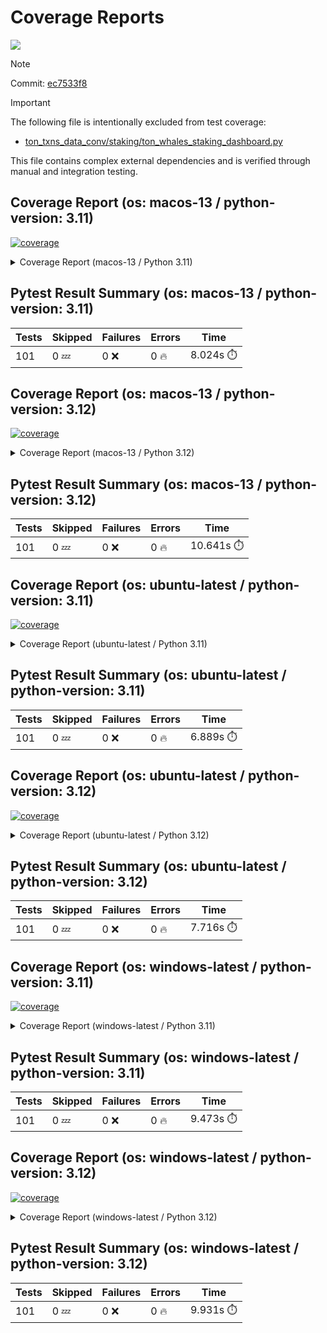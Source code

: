 # Coverage Reports
[![](https://github.com/7rikazhexde/ton-txns-data-conv/actions/workflows/test_multi_os.yml/badge.svg)](https://github.com/7rikazhexde/ton-txns-data-conv/actions/workflows/test_multi_os.yml)

> [!Note]
> 
> Commit: [ec7533f8](https://github.com/7rikazhexde/ton-txns-data-conv/tree/ec7533f8)

> [!Important]
> The following file is intentionally excluded from test coverage:
> - [ton_txns_data_conv/staking/ton_whales_staking_dashboard.py](https://github.com/7rikazhexde/ton-txns-data-conv/blob/ec7533f8f0265ae3246bbe4cb9d5b3f20891d427/ton_txns_data_conv/staking/ton_whales_staking_dashboard.py)
> 
> This file contains complex external dependencies and is verified through manual and integration testing.
> 
## Coverage Report (os: macos-13 / python-version: 3.11)
<a href="https://github.com/7rikazhexde/ton-txns-data-conv/blob/ec7533f8f0265ae3246bbe4cb9d5b3f20891d427/README.md"><img alt="coverage" src="https://img.shields.io/badge/coverage-100%25-brightgreen.svg" /></a><details><summary>Coverage Report (macos-13 / Python 3.11) </summary><table><tr><th>File</th><th>Stmts</th><th>Miss</th><th>Cover</th><th>Missing</th></tr><tbody><tr><td><a href="https://github.com/7rikazhexde/ton-txns-data-conv/blob/ec7533f8f0265ae3246bbe4cb9d5b3f20891d427/ton_txns_data_conv/__init__.py">\_\_init\_\_.py</a></td><td>0</td><td>0</td><td>100%</td><td>&nbsp;</td></tr><tr><td colspan="5"><b>account</b></td></tr><tr><td>&nbsp; &nbsp;<a href="https://github.com/7rikazhexde/ton-txns-data-conv/blob/ec7533f8f0265ae3246bbe4cb9d5b3f20891d427/ton_txns_data_conv/account/__init__.py">\_\_init\_\_.py</a></td><td>0</td><td>0</td><td>100%</td><td>&nbsp;</td></tr><tr><td>&nbsp; &nbsp;<a href="https://github.com/7rikazhexde/ton-txns-data-conv/blob/ec7533f8f0265ae3246bbe4cb9d5b3f20891d427/ton_txns_data_conv/account/get_latest_ton_amount_calculation.py">get_latest_ton_amount_calculation.py</a></td><td>71</td><td>0</td><td>100%</td><td>&nbsp;</td></tr><tr><td>&nbsp; &nbsp;<a href="https://github.com/7rikazhexde/ton-txns-data-conv/blob/ec7533f8f0265ae3246bbe4cb9d5b3f20891d427/ton_txns_data_conv/account/get_latest_ton_amount_calculation_async_aiohttp.py">get_latest_ton_amount_calculation_async_aiohttp.py</a></td><td>86</td><td>0</td><td>100%</td><td>&nbsp;</td></tr><tr><td>&nbsp; &nbsp;<a href="https://github.com/7rikazhexde/ton-txns-data-conv/blob/ec7533f8f0265ae3246bbe4cb9d5b3f20891d427/ton_txns_data_conv/account/get_latest_ton_amount_calculation_sync.py">get_latest_ton_amount_calculation_sync.py</a></td><td>87</td><td>0</td><td>100%</td><td>&nbsp;</td></tr><tr><td>&nbsp; &nbsp;<a href="https://github.com/7rikazhexde/ton-txns-data-conv/blob/ec7533f8f0265ae3246bbe4cb9d5b3f20891d427/ton_txns_data_conv/account/get_ton_txns_api.py">get_ton_txns_api.py</a></td><td>55</td><td>0</td><td>100%</td><td>&nbsp;</td></tr><tr><td colspan="5"><b>staking</b></td></tr><tr><td>&nbsp; &nbsp;<a href="https://github.com/7rikazhexde/ton-txns-data-conv/blob/ec7533f8f0265ae3246bbe4cb9d5b3f20891d427/ton_txns_data_conv/staking/__init__.py">\_\_init\_\_.py</a></td><td>0</td><td>0</td><td>100%</td><td>&nbsp;</td></tr><tr><td>&nbsp; &nbsp;<a href="https://github.com/7rikazhexde/ton-txns-data-conv/blob/ec7533f8f0265ae3246bbe4cb9d5b3f20891d427/ton_txns_data_conv/staking/create_ton_stkrwd_cryptact_custom.py">create_ton_stkrwd_cryptact_custom.py</a></td><td>44</td><td>0</td><td>100%</td><td>&nbsp;</td></tr><tr><td colspan="5"><b>utils</b></td></tr><tr><td>&nbsp; &nbsp;<a href="https://github.com/7rikazhexde/ton-txns-data-conv/blob/ec7533f8f0265ae3246bbe4cb9d5b3f20891d427/ton_txns_data_conv/utils/__init__.py">\_\_init\_\_.py</a></td><td>0</td><td>0</td><td>100%</td><td>&nbsp;</td></tr><tr><td>&nbsp; &nbsp;<a href="https://github.com/7rikazhexde/ton-txns-data-conv/blob/ec7533f8f0265ae3246bbe4cb9d5b3f20891d427/ton_txns_data_conv/utils/config_loader.py">config_loader.py</a></td><td>20</td><td>0</td><td>100%</td><td>&nbsp;</td></tr><tr><td>&nbsp; &nbsp;<a href="https://github.com/7rikazhexde/ton-txns-data-conv/blob/ec7533f8f0265ae3246bbe4cb9d5b3f20891d427/ton_txns_data_conv/utils/ton_address_conv.py">ton_address_conv.py</a></td><td>10</td><td>0</td><td>100%</td><td>&nbsp;</td></tr><tr><td><b>TOTAL</b></td><td><b>373</b></td><td><b>0</b></td><td><b>100%</b></td><td>&nbsp;</td></tr></tbody></table></details>

## Pytest Result Summary (os: macos-13 / python-version: 3.11)
| Tests | Skipped | Failures | Errors | Time |
| ----- | ------- | -------- | -------- | ------------------ |
| 101 | 0 :zzz: | 0 :x: | 0 :fire: | 8.024s :stopwatch: |


## Coverage Report (os: macos-13 / python-version: 3.12)
<a href="https://github.com/7rikazhexde/ton-txns-data-conv/blob/ec7533f8f0265ae3246bbe4cb9d5b3f20891d427/README.md"><img alt="coverage" src="https://img.shields.io/badge/coverage-100%25-brightgreen.svg" /></a><details><summary>Coverage Report (macos-13 / Python 3.12) </summary><table><tr><th>File</th><th>Stmts</th><th>Miss</th><th>Cover</th><th>Missing</th></tr><tbody><tr><td><a href="https://github.com/7rikazhexde/ton-txns-data-conv/blob/ec7533f8f0265ae3246bbe4cb9d5b3f20891d427/ton_txns_data_conv/__init__.py">\_\_init\_\_.py</a></td><td>0</td><td>0</td><td>100%</td><td>&nbsp;</td></tr><tr><td colspan="5"><b>account</b></td></tr><tr><td>&nbsp; &nbsp;<a href="https://github.com/7rikazhexde/ton-txns-data-conv/blob/ec7533f8f0265ae3246bbe4cb9d5b3f20891d427/ton_txns_data_conv/account/__init__.py">\_\_init\_\_.py</a></td><td>0</td><td>0</td><td>100%</td><td>&nbsp;</td></tr><tr><td>&nbsp; &nbsp;<a href="https://github.com/7rikazhexde/ton-txns-data-conv/blob/ec7533f8f0265ae3246bbe4cb9d5b3f20891d427/ton_txns_data_conv/account/get_latest_ton_amount_calculation.py">get_latest_ton_amount_calculation.py</a></td><td>71</td><td>0</td><td>100%</td><td>&nbsp;</td></tr><tr><td>&nbsp; &nbsp;<a href="https://github.com/7rikazhexde/ton-txns-data-conv/blob/ec7533f8f0265ae3246bbe4cb9d5b3f20891d427/ton_txns_data_conv/account/get_latest_ton_amount_calculation_async_aiohttp.py">get_latest_ton_amount_calculation_async_aiohttp.py</a></td><td>86</td><td>0</td><td>100%</td><td>&nbsp;</td></tr><tr><td>&nbsp; &nbsp;<a href="https://github.com/7rikazhexde/ton-txns-data-conv/blob/ec7533f8f0265ae3246bbe4cb9d5b3f20891d427/ton_txns_data_conv/account/get_latest_ton_amount_calculation_sync.py">get_latest_ton_amount_calculation_sync.py</a></td><td>87</td><td>0</td><td>100%</td><td>&nbsp;</td></tr><tr><td>&nbsp; &nbsp;<a href="https://github.com/7rikazhexde/ton-txns-data-conv/blob/ec7533f8f0265ae3246bbe4cb9d5b3f20891d427/ton_txns_data_conv/account/get_ton_txns_api.py">get_ton_txns_api.py</a></td><td>55</td><td>0</td><td>100%</td><td>&nbsp;</td></tr><tr><td colspan="5"><b>staking</b></td></tr><tr><td>&nbsp; &nbsp;<a href="https://github.com/7rikazhexde/ton-txns-data-conv/blob/ec7533f8f0265ae3246bbe4cb9d5b3f20891d427/ton_txns_data_conv/staking/__init__.py">\_\_init\_\_.py</a></td><td>0</td><td>0</td><td>100%</td><td>&nbsp;</td></tr><tr><td>&nbsp; &nbsp;<a href="https://github.com/7rikazhexde/ton-txns-data-conv/blob/ec7533f8f0265ae3246bbe4cb9d5b3f20891d427/ton_txns_data_conv/staking/create_ton_stkrwd_cryptact_custom.py">create_ton_stkrwd_cryptact_custom.py</a></td><td>44</td><td>0</td><td>100%</td><td>&nbsp;</td></tr><tr><td colspan="5"><b>utils</b></td></tr><tr><td>&nbsp; &nbsp;<a href="https://github.com/7rikazhexde/ton-txns-data-conv/blob/ec7533f8f0265ae3246bbe4cb9d5b3f20891d427/ton_txns_data_conv/utils/__init__.py">\_\_init\_\_.py</a></td><td>0</td><td>0</td><td>100%</td><td>&nbsp;</td></tr><tr><td>&nbsp; &nbsp;<a href="https://github.com/7rikazhexde/ton-txns-data-conv/blob/ec7533f8f0265ae3246bbe4cb9d5b3f20891d427/ton_txns_data_conv/utils/config_loader.py">config_loader.py</a></td><td>20</td><td>0</td><td>100%</td><td>&nbsp;</td></tr><tr><td>&nbsp; &nbsp;<a href="https://github.com/7rikazhexde/ton-txns-data-conv/blob/ec7533f8f0265ae3246bbe4cb9d5b3f20891d427/ton_txns_data_conv/utils/ton_address_conv.py">ton_address_conv.py</a></td><td>10</td><td>0</td><td>100%</td><td>&nbsp;</td></tr><tr><td><b>TOTAL</b></td><td><b>373</b></td><td><b>0</b></td><td><b>100%</b></td><td>&nbsp;</td></tr></tbody></table></details>

## Pytest Result Summary (os: macos-13 / python-version: 3.12)
| Tests | Skipped | Failures | Errors | Time |
| ----- | ------- | -------- | -------- | ------------------ |
| 101 | 0 :zzz: | 0 :x: | 0 :fire: | 10.641s :stopwatch: |


## Coverage Report (os: ubuntu-latest / python-version: 3.11)
<a href="https://github.com/7rikazhexde/ton-txns-data-conv/blob/ec7533f8f0265ae3246bbe4cb9d5b3f20891d427/README.md"><img alt="coverage" src="https://img.shields.io/badge/coverage-100%25-brightgreen.svg" /></a><details><summary>Coverage Report (ubuntu-latest / Python 3.11) </summary><table><tr><th>File</th><th>Stmts</th><th>Miss</th><th>Cover</th><th>Missing</th></tr><tbody><tr><td><a href="https://github.com/7rikazhexde/ton-txns-data-conv/blob/ec7533f8f0265ae3246bbe4cb9d5b3f20891d427/ton_txns_data_conv/__init__.py">\_\_init\_\_.py</a></td><td>0</td><td>0</td><td>100%</td><td>&nbsp;</td></tr><tr><td colspan="5"><b>account</b></td></tr><tr><td>&nbsp; &nbsp;<a href="https://github.com/7rikazhexde/ton-txns-data-conv/blob/ec7533f8f0265ae3246bbe4cb9d5b3f20891d427/ton_txns_data_conv/account/__init__.py">\_\_init\_\_.py</a></td><td>0</td><td>0</td><td>100%</td><td>&nbsp;</td></tr><tr><td>&nbsp; &nbsp;<a href="https://github.com/7rikazhexde/ton-txns-data-conv/blob/ec7533f8f0265ae3246bbe4cb9d5b3f20891d427/ton_txns_data_conv/account/get_latest_ton_amount_calculation.py">get_latest_ton_amount_calculation.py</a></td><td>71</td><td>0</td><td>100%</td><td>&nbsp;</td></tr><tr><td>&nbsp; &nbsp;<a href="https://github.com/7rikazhexde/ton-txns-data-conv/blob/ec7533f8f0265ae3246bbe4cb9d5b3f20891d427/ton_txns_data_conv/account/get_latest_ton_amount_calculation_async_aiohttp.py">get_latest_ton_amount_calculation_async_aiohttp.py</a></td><td>86</td><td>0</td><td>100%</td><td>&nbsp;</td></tr><tr><td>&nbsp; &nbsp;<a href="https://github.com/7rikazhexde/ton-txns-data-conv/blob/ec7533f8f0265ae3246bbe4cb9d5b3f20891d427/ton_txns_data_conv/account/get_latest_ton_amount_calculation_sync.py">get_latest_ton_amount_calculation_sync.py</a></td><td>87</td><td>0</td><td>100%</td><td>&nbsp;</td></tr><tr><td>&nbsp; &nbsp;<a href="https://github.com/7rikazhexde/ton-txns-data-conv/blob/ec7533f8f0265ae3246bbe4cb9d5b3f20891d427/ton_txns_data_conv/account/get_ton_txns_api.py">get_ton_txns_api.py</a></td><td>55</td><td>0</td><td>100%</td><td>&nbsp;</td></tr><tr><td colspan="5"><b>staking</b></td></tr><tr><td>&nbsp; &nbsp;<a href="https://github.com/7rikazhexde/ton-txns-data-conv/blob/ec7533f8f0265ae3246bbe4cb9d5b3f20891d427/ton_txns_data_conv/staking/__init__.py">\_\_init\_\_.py</a></td><td>0</td><td>0</td><td>100%</td><td>&nbsp;</td></tr><tr><td>&nbsp; &nbsp;<a href="https://github.com/7rikazhexde/ton-txns-data-conv/blob/ec7533f8f0265ae3246bbe4cb9d5b3f20891d427/ton_txns_data_conv/staking/create_ton_stkrwd_cryptact_custom.py">create_ton_stkrwd_cryptact_custom.py</a></td><td>44</td><td>0</td><td>100%</td><td>&nbsp;</td></tr><tr><td colspan="5"><b>utils</b></td></tr><tr><td>&nbsp; &nbsp;<a href="https://github.com/7rikazhexde/ton-txns-data-conv/blob/ec7533f8f0265ae3246bbe4cb9d5b3f20891d427/ton_txns_data_conv/utils/__init__.py">\_\_init\_\_.py</a></td><td>0</td><td>0</td><td>100%</td><td>&nbsp;</td></tr><tr><td>&nbsp; &nbsp;<a href="https://github.com/7rikazhexde/ton-txns-data-conv/blob/ec7533f8f0265ae3246bbe4cb9d5b3f20891d427/ton_txns_data_conv/utils/config_loader.py">config_loader.py</a></td><td>20</td><td>0</td><td>100%</td><td>&nbsp;</td></tr><tr><td>&nbsp; &nbsp;<a href="https://github.com/7rikazhexde/ton-txns-data-conv/blob/ec7533f8f0265ae3246bbe4cb9d5b3f20891d427/ton_txns_data_conv/utils/ton_address_conv.py">ton_address_conv.py</a></td><td>10</td><td>0</td><td>100%</td><td>&nbsp;</td></tr><tr><td><b>TOTAL</b></td><td><b>373</b></td><td><b>0</b></td><td><b>100%</b></td><td>&nbsp;</td></tr></tbody></table></details>

## Pytest Result Summary (os: ubuntu-latest / python-version: 3.11)
| Tests | Skipped | Failures | Errors | Time |
| ----- | ------- | -------- | -------- | ------------------ |
| 101 | 0 :zzz: | 0 :x: | 0 :fire: | 6.889s :stopwatch: |


## Coverage Report (os: ubuntu-latest / python-version: 3.12)
<a href="https://github.com/7rikazhexde/ton-txns-data-conv/blob/ec7533f8f0265ae3246bbe4cb9d5b3f20891d427/README.md"><img alt="coverage" src="https://img.shields.io/badge/coverage-100%25-brightgreen.svg" /></a><details><summary>Coverage Report (ubuntu-latest / Python 3.12) </summary><table><tr><th>File</th><th>Stmts</th><th>Miss</th><th>Cover</th><th>Missing</th></tr><tbody><tr><td><a href="https://github.com/7rikazhexde/ton-txns-data-conv/blob/ec7533f8f0265ae3246bbe4cb9d5b3f20891d427/ton_txns_data_conv/__init__.py">\_\_init\_\_.py</a></td><td>0</td><td>0</td><td>100%</td><td>&nbsp;</td></tr><tr><td colspan="5"><b>account</b></td></tr><tr><td>&nbsp; &nbsp;<a href="https://github.com/7rikazhexde/ton-txns-data-conv/blob/ec7533f8f0265ae3246bbe4cb9d5b3f20891d427/ton_txns_data_conv/account/__init__.py">\_\_init\_\_.py</a></td><td>0</td><td>0</td><td>100%</td><td>&nbsp;</td></tr><tr><td>&nbsp; &nbsp;<a href="https://github.com/7rikazhexde/ton-txns-data-conv/blob/ec7533f8f0265ae3246bbe4cb9d5b3f20891d427/ton_txns_data_conv/account/get_latest_ton_amount_calculation.py">get_latest_ton_amount_calculation.py</a></td><td>71</td><td>0</td><td>100%</td><td>&nbsp;</td></tr><tr><td>&nbsp; &nbsp;<a href="https://github.com/7rikazhexde/ton-txns-data-conv/blob/ec7533f8f0265ae3246bbe4cb9d5b3f20891d427/ton_txns_data_conv/account/get_latest_ton_amount_calculation_async_aiohttp.py">get_latest_ton_amount_calculation_async_aiohttp.py</a></td><td>86</td><td>0</td><td>100%</td><td>&nbsp;</td></tr><tr><td>&nbsp; &nbsp;<a href="https://github.com/7rikazhexde/ton-txns-data-conv/blob/ec7533f8f0265ae3246bbe4cb9d5b3f20891d427/ton_txns_data_conv/account/get_latest_ton_amount_calculation_sync.py">get_latest_ton_amount_calculation_sync.py</a></td><td>87</td><td>0</td><td>100%</td><td>&nbsp;</td></tr><tr><td>&nbsp; &nbsp;<a href="https://github.com/7rikazhexde/ton-txns-data-conv/blob/ec7533f8f0265ae3246bbe4cb9d5b3f20891d427/ton_txns_data_conv/account/get_ton_txns_api.py">get_ton_txns_api.py</a></td><td>55</td><td>0</td><td>100%</td><td>&nbsp;</td></tr><tr><td colspan="5"><b>staking</b></td></tr><tr><td>&nbsp; &nbsp;<a href="https://github.com/7rikazhexde/ton-txns-data-conv/blob/ec7533f8f0265ae3246bbe4cb9d5b3f20891d427/ton_txns_data_conv/staking/__init__.py">\_\_init\_\_.py</a></td><td>0</td><td>0</td><td>100%</td><td>&nbsp;</td></tr><tr><td>&nbsp; &nbsp;<a href="https://github.com/7rikazhexde/ton-txns-data-conv/blob/ec7533f8f0265ae3246bbe4cb9d5b3f20891d427/ton_txns_data_conv/staking/create_ton_stkrwd_cryptact_custom.py">create_ton_stkrwd_cryptact_custom.py</a></td><td>44</td><td>0</td><td>100%</td><td>&nbsp;</td></tr><tr><td colspan="5"><b>utils</b></td></tr><tr><td>&nbsp; &nbsp;<a href="https://github.com/7rikazhexde/ton-txns-data-conv/blob/ec7533f8f0265ae3246bbe4cb9d5b3f20891d427/ton_txns_data_conv/utils/__init__.py">\_\_init\_\_.py</a></td><td>0</td><td>0</td><td>100%</td><td>&nbsp;</td></tr><tr><td>&nbsp; &nbsp;<a href="https://github.com/7rikazhexde/ton-txns-data-conv/blob/ec7533f8f0265ae3246bbe4cb9d5b3f20891d427/ton_txns_data_conv/utils/config_loader.py">config_loader.py</a></td><td>20</td><td>0</td><td>100%</td><td>&nbsp;</td></tr><tr><td>&nbsp; &nbsp;<a href="https://github.com/7rikazhexde/ton-txns-data-conv/blob/ec7533f8f0265ae3246bbe4cb9d5b3f20891d427/ton_txns_data_conv/utils/ton_address_conv.py">ton_address_conv.py</a></td><td>10</td><td>0</td><td>100%</td><td>&nbsp;</td></tr><tr><td><b>TOTAL</b></td><td><b>373</b></td><td><b>0</b></td><td><b>100%</b></td><td>&nbsp;</td></tr></tbody></table></details>

## Pytest Result Summary (os: ubuntu-latest / python-version: 3.12)
| Tests | Skipped | Failures | Errors | Time |
| ----- | ------- | -------- | -------- | ------------------ |
| 101 | 0 :zzz: | 0 :x: | 0 :fire: | 7.716s :stopwatch: |


## Coverage Report (os: windows-latest / python-version: 3.11)
<a href="https://github.com/7rikazhexde/ton-txns-data-conv/blob/ec7533f8f0265ae3246bbe4cb9d5b3f20891d427/README.md"><img alt="coverage" src="https://img.shields.io/badge/coverage-100%25-brightgreen.svg" /></a><details><summary>Coverage Report (windows-latest / Python 3.11) </summary><table><tr><th>File</th><th>Stmts</th><th>Miss</th><th>Cover</th><th>Missing</th></tr><tbody><tr><td><a href="https://github.com/7rikazhexde/ton-txns-data-conv/blob/ec7533f8f0265ae3246bbe4cb9d5b3f20891d427/ton_txns_data_conv/__init__.py">\_\_init\_\_.py</a></td><td>0</td><td>0</td><td>100%</td><td>&nbsp;</td></tr><tr><td colspan="5"><b>account</b></td></tr><tr><td>&nbsp; &nbsp;<a href="https://github.com/7rikazhexde/ton-txns-data-conv/blob/ec7533f8f0265ae3246bbe4cb9d5b3f20891d427/ton_txns_data_conv/account/__init__.py">\_\_init\_\_.py</a></td><td>0</td><td>0</td><td>100%</td><td>&nbsp;</td></tr><tr><td>&nbsp; &nbsp;<a href="https://github.com/7rikazhexde/ton-txns-data-conv/blob/ec7533f8f0265ae3246bbe4cb9d5b3f20891d427/ton_txns_data_conv/account/get_latest_ton_amount_calculation.py">get_latest_ton_amount_calculation.py</a></td><td>71</td><td>0</td><td>100%</td><td>&nbsp;</td></tr><tr><td>&nbsp; &nbsp;<a href="https://github.com/7rikazhexde/ton-txns-data-conv/blob/ec7533f8f0265ae3246bbe4cb9d5b3f20891d427/ton_txns_data_conv/account/get_latest_ton_amount_calculation_async_aiohttp.py">get_latest_ton_amount_calculation_async_aiohttp.py</a></td><td>86</td><td>0</td><td>100%</td><td>&nbsp;</td></tr><tr><td>&nbsp; &nbsp;<a href="https://github.com/7rikazhexde/ton-txns-data-conv/blob/ec7533f8f0265ae3246bbe4cb9d5b3f20891d427/ton_txns_data_conv/account/get_latest_ton_amount_calculation_sync.py">get_latest_ton_amount_calculation_sync.py</a></td><td>87</td><td>0</td><td>100%</td><td>&nbsp;</td></tr><tr><td>&nbsp; &nbsp;<a href="https://github.com/7rikazhexde/ton-txns-data-conv/blob/ec7533f8f0265ae3246bbe4cb9d5b3f20891d427/ton_txns_data_conv/account/get_ton_txns_api.py">get_ton_txns_api.py</a></td><td>55</td><td>0</td><td>100%</td><td>&nbsp;</td></tr><tr><td colspan="5"><b>staking</b></td></tr><tr><td>&nbsp; &nbsp;<a href="https://github.com/7rikazhexde/ton-txns-data-conv/blob/ec7533f8f0265ae3246bbe4cb9d5b3f20891d427/ton_txns_data_conv/staking/__init__.py">\_\_init\_\_.py</a></td><td>0</td><td>0</td><td>100%</td><td>&nbsp;</td></tr><tr><td>&nbsp; &nbsp;<a href="https://github.com/7rikazhexde/ton-txns-data-conv/blob/ec7533f8f0265ae3246bbe4cb9d5b3f20891d427/ton_txns_data_conv/staking/create_ton_stkrwd_cryptact_custom.py">create_ton_stkrwd_cryptact_custom.py</a></td><td>44</td><td>0</td><td>100%</td><td>&nbsp;</td></tr><tr><td colspan="5"><b>utils</b></td></tr><tr><td>&nbsp; &nbsp;<a href="https://github.com/7rikazhexde/ton-txns-data-conv/blob/ec7533f8f0265ae3246bbe4cb9d5b3f20891d427/ton_txns_data_conv/utils/__init__.py">\_\_init\_\_.py</a></td><td>0</td><td>0</td><td>100%</td><td>&nbsp;</td></tr><tr><td>&nbsp; &nbsp;<a href="https://github.com/7rikazhexde/ton-txns-data-conv/blob/ec7533f8f0265ae3246bbe4cb9d5b3f20891d427/ton_txns_data_conv/utils/config_loader.py">config_loader.py</a></td><td>20</td><td>0</td><td>100%</td><td>&nbsp;</td></tr><tr><td>&nbsp; &nbsp;<a href="https://github.com/7rikazhexde/ton-txns-data-conv/blob/ec7533f8f0265ae3246bbe4cb9d5b3f20891d427/ton_txns_data_conv/utils/ton_address_conv.py">ton_address_conv.py</a></td><td>10</td><td>0</td><td>100%</td><td>&nbsp;</td></tr><tr><td><b>TOTAL</b></td><td><b>373</b></td><td><b>0</b></td><td><b>100%</b></td><td>&nbsp;</td></tr></tbody></table></details>

## Pytest Result Summary (os: windows-latest / python-version: 3.11)
| Tests | Skipped | Failures | Errors | Time |
| ----- | ------- | -------- | -------- | ------------------ |
| 101 | 0 :zzz: | 0 :x: | 0 :fire: | 9.473s :stopwatch: |


## Coverage Report (os: windows-latest / python-version: 3.12)
<a href="https://github.com/7rikazhexde/ton-txns-data-conv/blob/ec7533f8f0265ae3246bbe4cb9d5b3f20891d427/README.md"><img alt="coverage" src="https://img.shields.io/badge/coverage-100%25-brightgreen.svg" /></a><details><summary>Coverage Report (windows-latest / Python 3.12) </summary><table><tr><th>File</th><th>Stmts</th><th>Miss</th><th>Cover</th><th>Missing</th></tr><tbody><tr><td><a href="https://github.com/7rikazhexde/ton-txns-data-conv/blob/ec7533f8f0265ae3246bbe4cb9d5b3f20891d427/ton_txns_data_conv/__init__.py">\_\_init\_\_.py</a></td><td>0</td><td>0</td><td>100%</td><td>&nbsp;</td></tr><tr><td colspan="5"><b>account</b></td></tr><tr><td>&nbsp; &nbsp;<a href="https://github.com/7rikazhexde/ton-txns-data-conv/blob/ec7533f8f0265ae3246bbe4cb9d5b3f20891d427/ton_txns_data_conv/account/__init__.py">\_\_init\_\_.py</a></td><td>0</td><td>0</td><td>100%</td><td>&nbsp;</td></tr><tr><td>&nbsp; &nbsp;<a href="https://github.com/7rikazhexde/ton-txns-data-conv/blob/ec7533f8f0265ae3246bbe4cb9d5b3f20891d427/ton_txns_data_conv/account/get_latest_ton_amount_calculation.py">get_latest_ton_amount_calculation.py</a></td><td>71</td><td>0</td><td>100%</td><td>&nbsp;</td></tr><tr><td>&nbsp; &nbsp;<a href="https://github.com/7rikazhexde/ton-txns-data-conv/blob/ec7533f8f0265ae3246bbe4cb9d5b3f20891d427/ton_txns_data_conv/account/get_latest_ton_amount_calculation_async_aiohttp.py">get_latest_ton_amount_calculation_async_aiohttp.py</a></td><td>86</td><td>0</td><td>100%</td><td>&nbsp;</td></tr><tr><td>&nbsp; &nbsp;<a href="https://github.com/7rikazhexde/ton-txns-data-conv/blob/ec7533f8f0265ae3246bbe4cb9d5b3f20891d427/ton_txns_data_conv/account/get_latest_ton_amount_calculation_sync.py">get_latest_ton_amount_calculation_sync.py</a></td><td>87</td><td>0</td><td>100%</td><td>&nbsp;</td></tr><tr><td>&nbsp; &nbsp;<a href="https://github.com/7rikazhexde/ton-txns-data-conv/blob/ec7533f8f0265ae3246bbe4cb9d5b3f20891d427/ton_txns_data_conv/account/get_ton_txns_api.py">get_ton_txns_api.py</a></td><td>55</td><td>0</td><td>100%</td><td>&nbsp;</td></tr><tr><td colspan="5"><b>staking</b></td></tr><tr><td>&nbsp; &nbsp;<a href="https://github.com/7rikazhexde/ton-txns-data-conv/blob/ec7533f8f0265ae3246bbe4cb9d5b3f20891d427/ton_txns_data_conv/staking/__init__.py">\_\_init\_\_.py</a></td><td>0</td><td>0</td><td>100%</td><td>&nbsp;</td></tr><tr><td>&nbsp; &nbsp;<a href="https://github.com/7rikazhexde/ton-txns-data-conv/blob/ec7533f8f0265ae3246bbe4cb9d5b3f20891d427/ton_txns_data_conv/staking/create_ton_stkrwd_cryptact_custom.py">create_ton_stkrwd_cryptact_custom.py</a></td><td>44</td><td>0</td><td>100%</td><td>&nbsp;</td></tr><tr><td colspan="5"><b>utils</b></td></tr><tr><td>&nbsp; &nbsp;<a href="https://github.com/7rikazhexde/ton-txns-data-conv/blob/ec7533f8f0265ae3246bbe4cb9d5b3f20891d427/ton_txns_data_conv/utils/__init__.py">\_\_init\_\_.py</a></td><td>0</td><td>0</td><td>100%</td><td>&nbsp;</td></tr><tr><td>&nbsp; &nbsp;<a href="https://github.com/7rikazhexde/ton-txns-data-conv/blob/ec7533f8f0265ae3246bbe4cb9d5b3f20891d427/ton_txns_data_conv/utils/config_loader.py">config_loader.py</a></td><td>20</td><td>0</td><td>100%</td><td>&nbsp;</td></tr><tr><td>&nbsp; &nbsp;<a href="https://github.com/7rikazhexde/ton-txns-data-conv/blob/ec7533f8f0265ae3246bbe4cb9d5b3f20891d427/ton_txns_data_conv/utils/ton_address_conv.py">ton_address_conv.py</a></td><td>10</td><td>0</td><td>100%</td><td>&nbsp;</td></tr><tr><td><b>TOTAL</b></td><td><b>373</b></td><td><b>0</b></td><td><b>100%</b></td><td>&nbsp;</td></tr></tbody></table></details>

## Pytest Result Summary (os: windows-latest / python-version: 3.12)
| Tests | Skipped | Failures | Errors | Time |
| ----- | ------- | -------- | -------- | ------------------ |
| 101 | 0 :zzz: | 0 :x: | 0 :fire: | 9.931s :stopwatch: |


